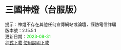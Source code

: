 # 三國神燈（台服版）
提示：神燈不存在其他任何宣傳網站或論壇，謹防電信詐騙<br>
版本號：2.15.5.1<br>
更新日期：<font color="#00dd00">2023-08-31</font><br>
[程式下載](https://github.com/talaso/sgsd/) [使用說明下載](https://pixeldrain.com/u/rQcYUYW5)<br>
